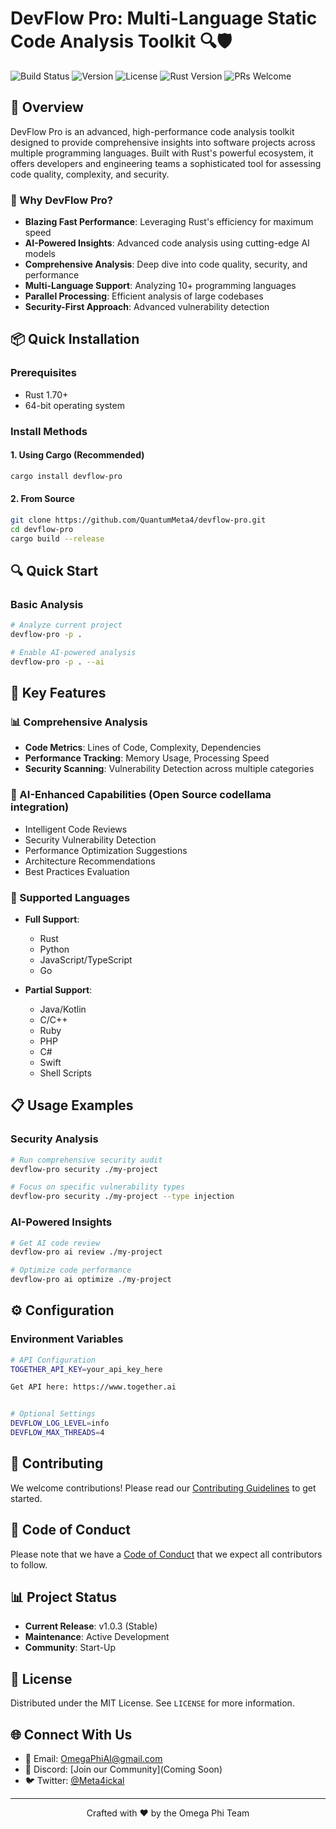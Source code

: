 # DevFlow Pro: Multi-Language Static Code Analysis Toolkit 🔍🛡️

![Build Status](https://github.com/QuantumMeta4/devflow-pro/actions/workflows/rust.yml/badge.svg)
![Version](https://img.shields.io/badge/version-1.0.3-blue)
![License](https://img.shields.io/badge/License-MIT-yellow)
![Rust Version](https://img.shields.io/badge/rust-1.70%2B-orange)
![PRs Welcome](https://img.shields.io/badge/PRs-welcome-brightgreen)

## 🌟 Overview

DevFlow Pro is an advanced, high-performance code analysis toolkit designed to provide comprehensive insights into software projects across multiple programming languages. Built with Rust's powerful ecosystem, it offers developers and engineering teams a sophisticated tool for assessing code quality, complexity, and security.

### 🚀 Why DevFlow Pro?

- **Blazing Fast Performance**: Leveraging Rust's efficiency for maximum speed
- **AI-Powered Insights**: Advanced code analysis using cutting-edge AI models
- **Comprehensive Analysis**: Deep dive into code quality, security, and performance
- **Multi-Language Support**: Analyzing 10+ programming languages
- **Parallel Processing**: Efficient analysis of large codebases
- **Security-First Approach**: Advanced vulnerability detection

## 📦 Quick Installation

### Prerequisites
- Rust 1.70+
- 64-bit operating system

### Install Methods

#### 1. Using Cargo (Recommended)
```bash
cargo install devflow-pro
```

#### 2. From Source
```bash
git clone https://github.com/QuantumMeta4/devflow-pro.git
cd devflow-pro
cargo build --release
```

## 🔍 Quick Start

### Basic Analysis
```bash
# Analyze current project
devflow-pro -p . 

# Enable AI-powered analysis
devflow-pro -p . --ai
```

## 🌈 Key Features

### 📊 Comprehensive Analysis
- **Code Metrics**: Lines of Code, Complexity, Dependencies
- **Performance Tracking**: Memory Usage, Processing Speed
- **Security Scanning**: Vulnerability Detection across multiple categories

### 🤖 AI-Enhanced Capabilities (Open Source codellama integration)
- Intelligent Code Reviews
- Security Vulnerability Detection
- Performance Optimization Suggestions
- Architecture Recommendations
- Best Practices Evaluation

### 🔐 Supported Languages
- **Full Support**: 
  - Rust
  - Python
  - JavaScript/TypeScript
  - Go

- **Partial Support**:
  - Java/Kotlin
  - C/C++
  - Ruby
  - PHP
  - C#
  - Swift
  - Shell Scripts

## 📋 Usage Examples

### Security Analysis
```bash
# Run comprehensive security audit
devflow-pro security ./my-project

# Focus on specific vulnerability types
devflow-pro security ./my-project --type injection
```

### AI-Powered Insights
```bash
# Get AI code review
devflow-pro ai review ./my-project

# Optimize code performance
devflow-pro ai optimize ./my-project
```

## ⚙️ Configuration

### Environment Variables
```bash
# API Configuration
TOGETHER_API_KEY=your_api_key_here

Get API here: https://www.together.ai


# Optional Settings
DEVFLOW_LOG_LEVEL=info
DEVFLOW_MAX_THREADS=4
```

## 🤝 Contributing

We welcome contributions! Please read our [Contributing Guidelines](CONTRIBUTING.md) to get started.

## 📜 Code of Conduct

Please note that we have a [Code of Conduct](CODE_OF_CONDUCT.md) that we expect all contributors to follow.

## 📊 Project Status

- **Current Release**: v1.0.3 (Stable)
- **Maintenance**: Active Development
- **Community**: Start-Up

## 📜 License

Distributed under the MIT License. See `LICENSE` for more information.

## 🌐 Connect With Us

- 📧 Email: OmegaPhiAI@gmail.com
- 💬 Discord: [Join our Community](Coming Soon)
- 🐦 Twitter: [@Meta4ickal](https://twitter.com/meta4ickal)

---

<div align="center">
Crafted with ❤️ by the Omega Phi Team
</div>
